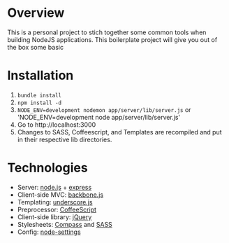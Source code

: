 # Overview

This is a personal project to stich together some common tools when building NodeJS applications. This boilerplate project will give you out of the box some basic 

# Installation

1. `bundle install`
1. `npm install -d`
1. `NODE_ENV=development nodemon app/server/lib/server.js` or 'NODE_ENV=development node app/server/lib/server.js'
1. Go to http://localhost:3000
1. Changes to SASS, Coffeescript, and Templates are recompiled and put in their respective lib directories.

# Technologies

* Server: [node.js](http://nodejs.org/) + [express](http://expressjs.com/)
* Client-side MVC: [backbone.js](http://documentcloud.github.com/backbone/)
* Templating: [underscore.js](http://documentcloud.github.com/underscore/)
* Preprocessor: [CoffeeScript](http://jashkenas.github.com/coffee-script)
* Client-side library: [jQuery](http://jquery.com/)
* Stylesheets: [Compass](http://compass-style.org/) and [SASS](http://sass-lang.com/)
* Config: [node-settings](https://github.com/mgutz/node-settings)



